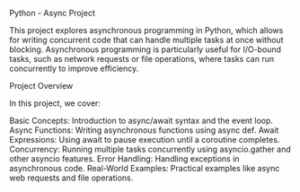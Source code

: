 Python - Async Project

This project explores asynchronous programming in Python, which allows for writing concurrent code that can handle multiple tasks at once without blocking. Asynchronous programming is particularly useful for I/O-bound tasks, such as network requests or file operations, where tasks can run concurrently to improve efficiency.

Project Overview

In this project, we cover:

Basic Concepts: Introduction to async/await syntax and the event loop.
Async Functions: Writing asynchronous functions using async def.
Await Expressions: Using await to pause execution until a coroutine completes.
Concurrency: Running multiple tasks concurrently using asyncio.gather and other asyncio features.
Error Handling: Handling exceptions in asynchronous code.
Real-World Examples: Practical examples like async web requests and file operations.

